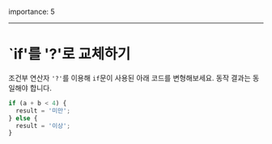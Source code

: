 importance: 5

---

# `if'를 '?'로 교체하기

조건부 연산자 `'?'`를 이용해 `if`문이 사용된 아래 코드를 변형해보세요. 동작 결과는 동일해야 합니다.

```js
if (a + b < 4) {
  result = '미만';
} else {
  result = '이상';
}
```

